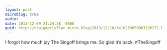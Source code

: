 ```yaml
---
layout: post
microblog: true
audio: 
date: 2013-12-09 21:24:58 -0500
guid: http://craigmcclellan.micro.blog/2013/12/10/t410233650803126272.html
---
```

I forgot how much joy The Singoff brings me. So glad it’s back. #TheSingoff
